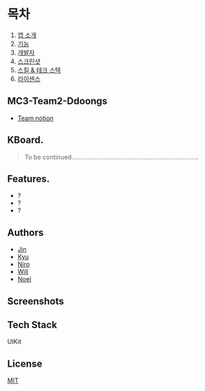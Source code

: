# 목차

1. [앱 소개](#KBoard)
2. [기능](#features)
3. [개발자](#authors)
5. [스크린샷](#screenshots)
6. [스킬 & 테크 스택](#tech-stack)
7. [라이센스](#license)

## MC3-Team2-Ddoongs

- [Team notion](https://polyester-shear-f2d.notion.site/cc93b7aa29ec49758cc315e24c5d3627)

## KBoard. 
> To be continued........................................................................

## Features. 
+ ?
+ ?
+ ?  
## Authors
- [Jin](https://github.com/jinwp)
- [Kyu](https://github.com/kyustudyo)
- [Niro](https://github.com/Genesis2010)
- [Will](https://github.com/sunshiningsoo)
- [Noel](https://github.com/GODNOEL)


## Screenshots

## Tech Stack
UIKit
## License
[MIT]()
